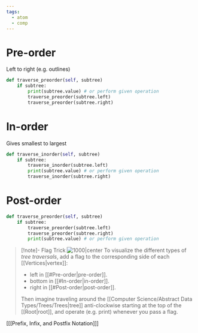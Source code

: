 ```yaml
---
tags:
  - atom
  - comp
---
```

# Pre-order
Left to right (e.g. outlines)
```python
def traverse_preorder(self, subtree)
	if subtree:
		print(subtree.value) # or perform given operation
		traverse_preorder(subtree.left)
		traverse_preorder(subtree.right)
```
# In-order
Gives smallest to largest
```python
def traverse_inorder(self, subtree)
	if subtree:
		traverse_inorder(subtree.left)
		print(subtree.value) # or perform given operation
		traverse_inorder(subtree.right)
```
# Post-order
```python
def traverse_preorder(self, subtree)
	if subtree:
		traverse_preorder(subtree.left)
		traverse_preorder(subtree.right)
		print(subtree.value) # or perform given operation
```

> [!note]- Flag Trick
> ![1000|center](tree-traversal-flag-trick.excalidraw)
> To visualize the different types of *tree traversals*, add a flag to the corresponding side of each [[Vertices|vertex]]:
> - left in [[#Pre-order|pre-order]].
> - bottom in [[#In-order|in-order]].
> - right in [[#Post-order|post-order]].
>
> Then imagine traveling around the [[Computer Science/Abstract Data Types/Trees/Trees|tree]] anti-clockwise starting at the top of the [[Root|root]], and operate (e.g. print) whenever you pass a flag.

\[[[Prefix, Infix, and Postfix Notation]]\]